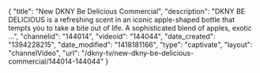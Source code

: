 {
    "title": "New DKNY Be Delicious Commercial",
    "description": "DKNY BE DELICIOUS is a refreshing scent in an iconic apple-shaped bottle that tempts you to take a bite out of life. A sophisticated blend of apples, exotic ...",
    "channelid": "144014",
    "videoid": "144044",
    "date_created": "1394228215",
    "date_modified": "1418181166",
    "type": "captivate",
    "layout": "channelVideo",
    "url": "\/dkny-tv\/new-dkny-be-delicious-commercial\/144014-144044"
}
